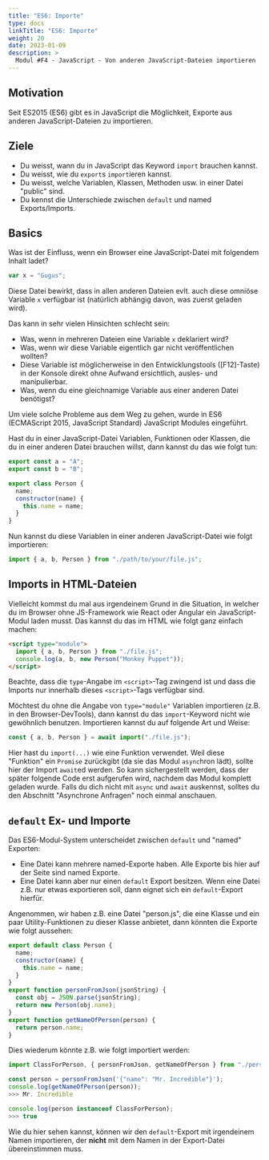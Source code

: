 ```yaml
---
title: "ES6: Importe"
type: docs
linkTitle: "ES6: Importe"
weight: 20
date: 2023-01-09
description: >
  Modul #F4 - JavaScript - Von anderen JavaScript-Dateien importieren
---
```


## Motivation

Seit ES2015 (ES6) gibt es in JavaScript die Möglichkeit, Exporte aus anderen JavaScript-Dateien zu importieren.

## Ziele

- Du weisst, wann du in JavaScript das Keyword `import` brauchen kannst.
- Du weisst, wie du `export`s `import`ieren kannst.
- Du weisst, welche Variablen, Klassen, Methoden usw. in einer Datei "public" sind.
- Du kennst die Unterschiede zwischen `default` und named Exports/Imports.

## Basics

Was ist der Einfluss, wenn ein Browser eine JavaScript-Datei mit folgendem Inhalt ladet?

```javascript
var x = "Gugus";
```

Diese Datei bewirkt, dass in allen anderen Dateien evlt. auch diese omniöse Variable `x` verfügbar ist (natürlich abhängig davon, was zuerst geladen wird).

Das kann in sehr vielen Hinsichten schlecht sein:

- Was, wenn in mehreren Dateien eine Variable `x` deklariert wird?
- Was, wenn wir diese Variable eigentlich gar nicht veröffentlichen wollten?
- Diese Variable ist möglicherweise in den Entwicklungstools ([F12]-Taste) in der Konsole direkt ohne Aufwand ersichtlich, ausles- und manipulierbar.
- Was, wenn du eine gleichnamige Variable aus einer anderen Datei benötigst?

Um viele solche Probleme aus dem Weg zu gehen, wurde in ES6 (ECMAScript 2015, JavaScript Standard) JavaScript Modules eingeführt.

Hast du in einer JavaScript-Datei Variablen, Funktionen oder Klassen, die du in einer anderen Datei brauchen willst, dann kannst du das wie folgt tun:

```javascript
export const a = "A";
export const b = "B";

export class Person {
  name;
  constructor(name) {
    this.name = name;
  }
}
```

Nun kannst du diese Variablen in einer anderen JavaScript-Datei wie folgt importieren:

```javascript
import { a, b, Person } from "./path/to/your/file.js";
```

## Imports in HTML-Dateien

Vielleicht kommst du mal aus irgendeinem Grund in die Situation, in welcher du im Browser ohne JS-Framework wie React oder Angular ein JavaScript-Modul laden musst. Das kannst du das im HTML wie folgt ganz einfach machen:

```html
<script type="module">
  import { a, b, Person } from "./file.js";
  console.log(a, b, new Person("Monkey Puppet"));
</script>
```

Beachte, dass die `type`-Angabe im `<script>`-Tag zwingend ist und dass die Imports nur innerhalb dieses `<script>`-Tags verfügbar sind.

Möchtest du ohne die Angabe von `type="module"` Variablen importieren (z.B. in den Browser-DevTools), dann kannst du das `import`-Keyword nicht wie gewöhnlich benutzen. Importieren kannst du auf folgende Art und Weise:

```javascript
const { a, b, Person } = await import("./file.js");
```

Hier hast du `import(...)` wie eine Funktion verwendet. Weil diese "Funktion" ein `Promise` zurückgibt (da sie das Modul `async`hron lädt), sollte hier der Import `await`ed werden. So kann sichergestellt werden, dass der später folgende Code erst aufgerufen wird, nachdem das Modul komplett geladen wurde. Falls du dich nicht mit `async` und `await` auskennst, solltes du den Abschnitt "Asynchrone Anfragen" noch einmal anschauen.

## `default` Ex- und Importe

Das ES6-Modul-System unterscheidet zwischen `default` und "named" Exporten:

- Eine Datei kann mehrere named-Exporte haben. Alle Exporte bis hier auf der Seite sind named Exporte.
- Eine Datei kann aber nur einen `default` Export besitzen. Wenn eine Datei z.B. nur etwas exportieren soll, dann eignet sich ein `default`-Export hierfür.

Angenommen, wir haben z.B. eine Datei "person.js", die eine Klasse und ein paar Utility-Funktionen zu dieser Klasse anbietet, dann könnten die Exporte wie folgt aussehen:

```javascript
export default class Person {
  name;
  constructor(name) {
    this.name = name;
  }
}
export function personFromJson(jsonString) {
  const obj = JSON.parse(jsonString);
  return new Person(obj.name);
}
export function getNameOfPerson(person) {
  return person.name;
}
```

Dies wiederum könnte z.B. wie folgt importiert werden:

```javascript
import ClassForPerson, { personFromJson, getNameOfPerson } from "./person.js";

const person = personFromJson('{"name": "Mr. Incredible"}');
console.log(getNameOfPerson(person));
>>> Mr. Incredible

console.log(person instanceof ClassForPerson);
>>> true
```

Wie du hier sehen kannst, können wir den `default`-Export mit irgendeinem Namen importieren, der **nicht** mit dem Namen in der Export-Datei übereinstimmen muss.
